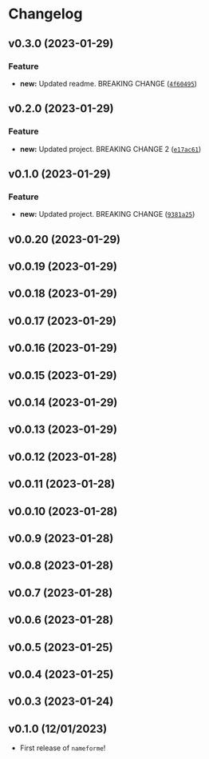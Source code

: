 # Changelog

<!--next-version-placeholder-->

## v0.3.0 (2023-01-29)
### Feature
* **new:** Updated readme. BREAKING CHANGE ([`4f60495`](https://github.com/UBC-MDS/nameforme/commit/4f6049568f08564a2bcf83919f3230f15da3cf9a))

## v0.2.0 (2023-01-29)
### Feature
* **new:** Updated project. BREAKING CHANGE 2 ([`e17ac61`](https://github.com/UBC-MDS/nameforme/commit/e17ac61d313bf0b6d1235915d1e80872d1d5b72e))

## v0.1.0 (2023-01-29)
### Feature
* **new:** Updated project. BREAKING CHANGE ([`9381a25`](https://github.com/UBC-MDS/nameforme/commit/9381a250eceda8f815d08ad18311201b4ba15a33))

## v0.0.20 (2023-01-29)


## v0.0.19 (2023-01-29)


## v0.0.18 (2023-01-29)


## v0.0.17 (2023-01-29)


## v0.0.16 (2023-01-29)


## v0.0.15 (2023-01-29)


## v0.0.14 (2023-01-29)


## v0.0.13 (2023-01-29)


## v0.0.12 (2023-01-28)


## v0.0.11 (2023-01-28)


## v0.0.10 (2023-01-28)


## v0.0.9 (2023-01-28)


## v0.0.8 (2023-01-28)


## v0.0.7 (2023-01-28)


## v0.0.6 (2023-01-28)


## v0.0.5 (2023-01-25)


## v0.0.4 (2023-01-25)


## v0.0.3 (2023-01-24)


## v0.1.0 (12/01/2023)

- First release of `nameforme`!